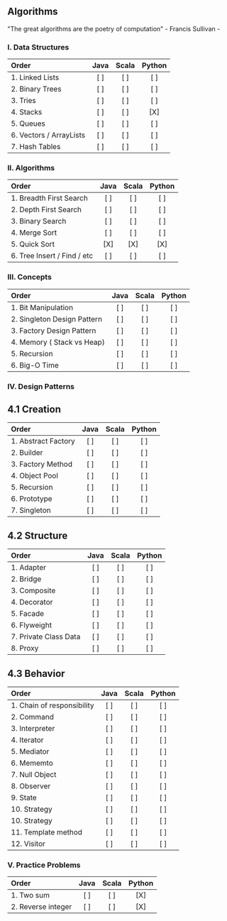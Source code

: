 ## Algorithms

"The great algorithms are the poetry of computation" - Francis Sullivan -

### I. Data Structures
| Order                         |Java|Scala|Python|
|:------------------------------|:--:|:---:|:----:|
| 1. Linked Lists               | [ ] | [ ] | [ ] |
| 2. Binary Trees               | [ ] | [ ] | [ ] |
| 3. Tries                      | [ ] | [ ] | [ ] |
| 4. Stacks                     | [ ] | [ ] | [X] |
| 5. Queues                     | [ ] | [ ] | [ ] |
| 6. Vectors / ArrayLists       | [ ] | [ ] | [ ] |
| 7. Hash Tables                | [ ] | [ ] | [ ] |

### II. Algorithms
| Order                         |Java|Scala|Python|
|:------------------------------|:--:|:---:|:----:|
| 1. Breadth First Search        | [ ] | [ ] | [ ] |
| 2. Depth First Search          | [ ] | [ ] | [ ] |
| 3. Binary Search               | [ ] | [ ] | [ ] |
| 4. Merge Sort                  | [ ] | [ ] | [ ] |
| 5. Quick Sort                  | [X] | [X] | [X] |
| 6. Tree Insert / Find / etc    | [ ] | [ ] | [ ] |

### III. Concepts
| Order                         |Java|Scala|Python|
|:------------------------------|:--:|:---:|:----:|
| 1. Bit Manipulation            | [ ] | [ ] | [ ] |
| 2. Singleton Design Pattern    | [ ] | [ ] | [ ] |
| 3. Factory Design Pattern      | [ ] | [ ] | [ ] |
| 4. Memory ( Stack vs Heap)     | [ ] | [ ] | [ ] |
| 5. Recursion                   | [ ] | [ ] | [ ] |
| 6. Big-O Time                  | [ ] | [ ] | [ ] |

### IV. Design Patterns
## 4.1 Creation
| Order                         |Java|Scala|Python|
|:------------------------------|:--:|:---:|:----:|
| 1. Abstract Factory           | [ ] | [ ] | [ ] |
| 2. Builder                    | [ ] | [ ] | [ ] |
| 3. Factory Method             | [ ] | [ ] | [ ] |
| 4. Object Pool                | [ ] | [ ] | [ ] |
| 5. Recursion                  | [ ] | [ ] | [ ] |
| 6. Prototype                  | [ ] | [ ] | [ ] |
| 7. Singleton                  | [ ] | [ ] | [ ] |
## 4.2 Structure
| Order                         |Java|Scala|Python|
|:------------------------------|:--:|:---:|:----:|
| 1. Adapter                    | [ ] | [ ] | [ ] |
| 2. Bridge                     | [ ] | [ ] | [ ] |
| 3. Composite                  | [ ] | [ ] | [ ] |
| 4. Decorator                  | [ ] | [ ] | [ ] |
| 5. Facade                     | [ ] | [ ] | [ ] |
| 6. Flyweight                  | [ ] | [ ] | [ ] |
| 7. Private Class Data         | [ ] | [ ] | [ ] |
| 8. Proxy                      | [ ] | [ ] | [ ] |

## 4.3 Behavior
| Order                         |Java|Scala|Python|
|:------------------------------|:--:|:---:|:----:|
| 1. Chain of responsibility    | [ ] | [ ] | [ ] |
| 2. Command                    | [ ] | [ ] | [ ] |
| 3. Interpreter                | [ ] | [ ] | [ ] |
| 4. Iterator                   | [ ] | [ ] | [ ] |
| 5. Mediator                   | [ ] | [ ] | [ ] |
| 6. Mememto                    | [ ] | [ ] | [ ] |
| 7. Null Object                | [ ] | [ ] | [ ] |
| 8. Observer                   | [ ] | [ ] | [ ] |
| 9. State                      | [ ] | [ ] | [ ] |
| 10. Strategy                  | [ ] | [ ] | [ ] |
| 10. Strategy                  | [ ] | [ ] | [ ] |
| 11. Template method           | [ ] | [ ] | [ ] |
| 12. Visitor                   | [ ] | [ ] | [ ] |

### V. Practice Problems
| Order                         |Java|Scala|Python|
|:------------------------------|:--:|:---:|:----:|
| 1. Two sum                    | [ ] | [ ] | [X] |
| 2. Reverse integer            | [ ] | [ ] | [X] |
